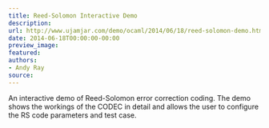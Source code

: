 ```yaml
---
title: Reed-Solomon Interactive Demo
description:
url: http://www.ujamjar.com/demo/ocaml/2014/06/18/reed-solomon-demo.html
date: 2014-06-18T00:00:00-00:00
preview_image:
featured:
authors:
- Andy Ray
source:
---
```


<p>An interactive demo of Reed-Solomon error correction coding.  The demo shows the workings 
of the CODEC in detail and allows the user to configure the RS code parameters and test case.</p>


